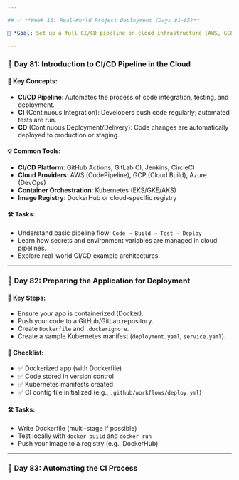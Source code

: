 ```yaml
---

## ✅ **Week 16: Real-World Project Deployment (Days 81–85)**

🎯 *Goal: Set up a full CI/CD pipeline on cloud infrastructure (AWS, GCP, or Azure).*

---
```


### 🔹 **Day 81: Introduction to CI/CD Pipeline in the Cloud**

#### 🔧 Key Concepts:

* **CI/CD Pipeline**: Automates the process of code integration, testing, and deployment.
* **CI** (Continuous Integration): Developers push code regularly; automated tests are run.
* **CD** (Continuous Deployment/Delivery): Code changes are automatically deployed to production or staging.

#### 💡 Common Tools:

* **CI/CD Platform**: GitHub Actions, GitLab CI, Jenkins, CircleCI
* **Cloud Providers**: AWS (CodePipeline), GCP (Cloud Build), Azure (DevOps)
* **Container Orchestration**: Kubernetes (EKS/GKE/AKS)
* **Image Registry**: DockerHub or cloud-specific registry

#### 🛠️ Tasks:

* Understand basic pipeline flow: `Code → Build → Test → Deploy`
* Learn how secrets and environment variables are managed in cloud pipelines.
* Explore real-world CI/CD example architectures.

---

### 🔹 **Day 82: Preparing the Application for Deployment**

#### 🧱 Key Steps:

* Ensure your app is containerized (Docker).
* Push your code to a GitHub/GitLab repository.
* Create `Dockerfile` and `.dockerignore`.
* Create a sample Kubernetes manifest (`deployment.yaml`, `service.yaml`).

#### 🧪 Checklist:

* ✅ Dockerized app (with Dockerfile)
* ✅ Code stored in version control
* ✅ Kubernetes manifests created
* ✅ CI config file initialized (e.g., `.github/workflows/deploy.yml`)

#### 🛠️ Tasks:

* Write Dockerfile (multi-stage if possible)
* Test locally with `docker build` and `docker run`
* Push your image to a registry (e.g., DockerHub)

---

### 🔹 **Day 83: Automating the CI Process**
